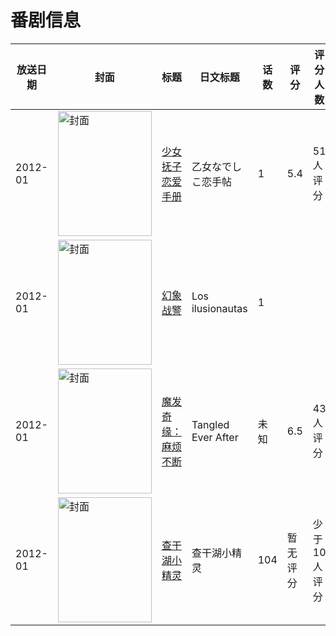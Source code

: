 # 番剧信息

|放送日期|封面|标题|日文标题|话数|评分|评分人数|
|---|---|---|---|---|---|---|
|2012-01|<img src="//lain.bgm.tv/pic/cover/c/8a/c4/112594_mL6jQ.jpg" alt="封面" style="width:150px;height:200px;object-fit:cover;">|[少女抚子恋爱手册](https://bangumi.tv/subject/112594)|乙女なでしこ恋手帖|1|5.4|51人评分|
|2012-01|<img src="//lain.bgm.tv/pic/cover/c/08/4b/130764_Z37bK.jpg" alt="封面" style="width:150px;height:200px;object-fit:cover;">|[幻象战警](https://bangumi.tv/subject/130764)|Los ilusionautas|1|||
|2012-01|<img src="//lain.bgm.tv/pic/cover/c/14/08/162156_AJBo8.jpg" alt="封面" style="width:150px;height:200px;object-fit:cover;">|[魔发奇缘：麻烦不断](https://bangumi.tv/subject/162156)|Tangled Ever After|未知|6.5|43人评分|
|2012-01|<img src="//lain.bgm.tv/pic/cover/c/67/b3/67965_SCaNs.jpg" alt="封面" style="width:150px;height:200px;object-fit:cover;">|[查干湖小精灵](https://bangumi.tv/subject/67965)|查干湖小精灵|104|暂无评分|少于10人评分|
